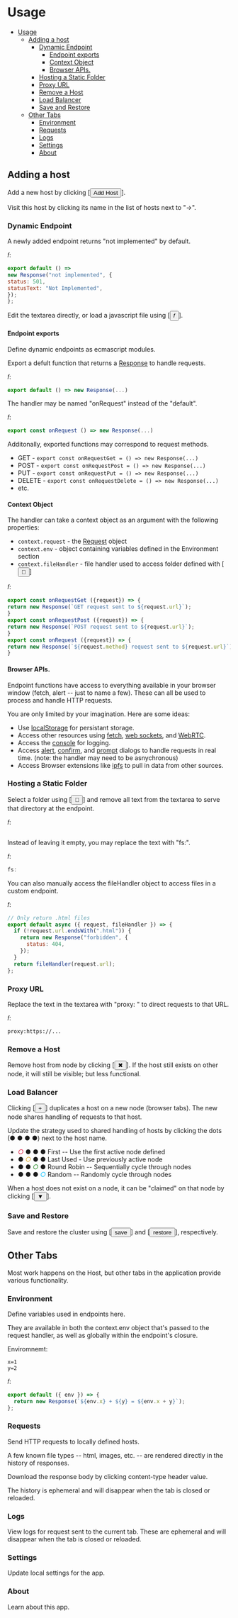 # Usage

- [Usage](#usage)
  - [Adding a host](#adding-a-host)
    - [Dynamic Endpoint](#dynamic-endpoint)
      - [Endpoint exports](#endpoint-exports)
      - [Context Object](#context-object)
      - [Browser APIs.](#browser-apis)
    - [Hosting a Static Folder](#hosting-a-static-folder)
    - [Proxy URL](#proxy-url)
    - [Remove a Host](#remove-a-host)
    - [Load Balancer](#load-balancer)
    - [Save and Restore](#save-and-restore)
  - [Other Tabs](#other-tabs)
    - [Environment](#environment)
    - [Requests](#requests)
    - [Logs](#logs)
    - [Settings](#settings)
    - [About](#about)

## Adding a host

Add a new host by clicking [<button>Add Host</button>].

Visit this host by clicking its name in the list of hosts next to "→".

### Dynamic Endpoint

A newly added endpoint returns "not implemented" by default.

𝑓:

```javascript
export default () =>
new Response("not implemented", {
status: 501,
statusText: "Not Implemented",
});
};
```

Edit the textarea directly, or load a javascript file using [<button>𝑓</button>].

#### Endpoint exports

Define dynamic endpoints as ecmascript modules.

Export a defult function that returns a [Response](https://developer.mozilla.org/en-US/docs/Web/API/Response) to handle requests.

𝑓:

```javascript
export default () => new Response(...)
```

The handler may be named "onRequest" instead of the "default".

𝑓:

```javascript
export const onRequest () => new Response(...)
```

Additonally, exported functions may correspond to request methods.

- GET - `export const onRequestGet = () => new Response(...)`
- POST - `export const onRequestPost = () => new Response(...)`
- PUT - `export const onRequestPut = () => new Response(...)`
- DELETE - `export const onRequestDelete = () => new Response(...)`
- etc.

#### Context Object

The handler can take a context object as an argument with the following properties:

- `context.request` - the [Request](https://developer.mozilla.org/en-US/docs/Web/API/Request) object
- `context.env` - object containing variables defined in the Environment section
- `context.fileHandler` - file handler used to access folder defined with [<button>📁</button>]

𝑓:

```javascript
export const onRequestGet ({request}) => {
return new Response(`GET request sent to ${request.url}`);
}
export const onRequestPost ({request}) => {
return new Response(`POST request sent to ${request.url}`);
}
export const onRequest ({request}) => {
return new Response(`${request.method} request sent to ${request.url}`);
}
```

#### Browser APIs.

Endpoint functions have access to everything available in your browser window (fetch, alert -- just to name a few). These can all be used to process and handle HTTP requests.

You are only limited by your imagination. Here are some ideas:

- Use [localStorage](https://developer.mozilla.org/en-US/docs/Web/API/Window/localStorage) for persistant storage.
- Access other resources using [fetch](https://developer.mozilla.org/en-US/docs/Web/API/fetch), [web sockets](https://developer.mozilla.org/en-US/docs/Web/API/WebSocket), and [WebRTC](https://developer.mozilla.org/en-US/docs/Web/API/WebRTC_API).
- Access the [console](https://developer.mozilla.org/en-US/docs/Web/API/console) for logging.
- Access [alert](https://developer.mozilla.org/en-US/docs/Web/API/Window/alert),
  [confirm](https://developer.mozilla.org/en-US/docs/Web/API/Window/alert),
  and [prompt](https://developer.mozilla.org/en-US/docs/Web/API/Window/alert) dialogs to handle requests in real time. (note: the handler may need to be asnychronous)
- Access Browser extensions like [ipfs](https://chrome.google.com/webstore/detail/ipfs-companion/nibjojkomfdiaoajekhjakgkdhaomnch?hl=en) to pull in data from other sources.

### Hosting a Static Folder

Select a folder using [<button>📁</button>]
and remove all text from the textarea
to serve that directory at the endpoint.

𝑓:

```javascript

```

Instead of leaving it empty, you may replace the text with "fs:".

𝑓:

```javascript
fs:

```

You can also manually access the fileHandler object to access files
in a custom endpoint.

𝑓:

```javascript
// Only return .html files
export default async ({ request, fileHandler }) => {
  if (!request.url.endsWith(".html")) {
    return new Response("forbidden", {
      status: 404,
    });
  }
  return fileHandler(request.url);
};
```

### Proxy URL

Replace the text in the textarea with "proxy: <url>" to direct requests to that URL.

𝑓:

```
proxy:https://...
```

### Remove a Host

Remove host from node by clicking [<button>✖</button>]. If the host still exists on other node, it will still be visible; but less functional.

### Load Balancer

Clicking [<button>+</button>] duplicates a host on a new node (browser tabs). The new node shares handling of requests to that host.

Update the strategy used to shared handling of hosts by
clicking the dots (● ● ● ●) next to the host name.

- <i style="color:Crimson">○</i> ● ● ● First -- Use the first active node defined
- ● <i style="color:GoldenRod">○</i> ● ● Last Used - Use previously active node
- ● ● <i style="color:ForestGreen">○</i> ● Round Robin -- Sequentially cycle through nodes
- ● ● ● <i style="color:DeepSkyBlue">○</i> Random -- Randomly cycle through nodes

When a host does not exist on a node,
it can be "claimed" on that node
by clicking [<button>▼</button>].

### Save and Restore

Save and restore the cluster using
[<button>save</button>] and [<button>restore</button>], respectively.

## Other Tabs

Most work happens on the Host, but other tabs in the application provide various functionality.

### Environment

Define variables used in endpoints here.

They are available in both the context.env object that's passed to the request handler, as well as globally within the endpoint's closure.

Enviromnemt:

```
x=1
y=2
```

𝑓:

```javascript
export default ({ env }) => {
  return new Response(`${env.x} + ${y} = ${env.x + y}`);
};
```

### Requests

Send HTTP requests to locally defined hosts.

A few known file types -- html, images, etc. -- are rendered directly in the history of responses.

Download the response body by clicking content-type header value.

The history is ephemeral and will disappear when the tab is closed or reloaded.

### Logs

View logs for request sent to the current tab.
These are ephemeral and will disappear when the tab is closed or reloaded.

### Settings

Update local settings for the app.

### About

Learn about this app.
